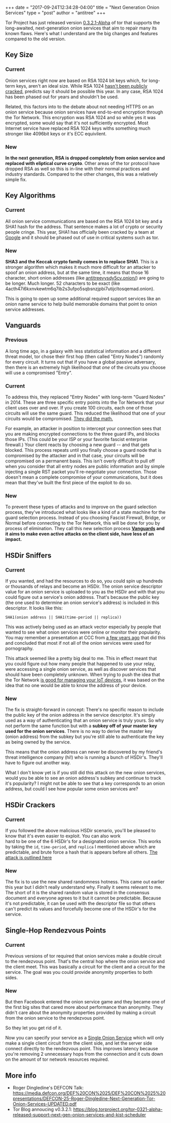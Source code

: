 +++
date = "2017-09-24T12:34:28-04:00"
title = "Next Generation Onion Services"
type = "post"
author = "antitree"
+++

Tor Project has just released version [0.3.2.1-Alpha](https://gitweb.torproject.org/tor.git/tag/?h=tor-0.3.2.1-alpha) of tor that supports the
long-awaited, next-generation onion services that
aim to repair many its known flaws. Here's what I 
understand are the big changes and features compared to the old version. 

## Key Size

### Current 
Onion services right now are based on RSA 1024 bit keys which, for long-term keys, aren't an ideal size. 
While RSA 1024 [hasn't been publicly 
cracked](https://en.wikipedia.org/wiki/RSA_Factoring_Challenge), predicts say it should be possible this year. In any case, 
RSA 1024 has been phased out for years and shouldn't be used. 

Related, this factors into to the debate about not needing HTTPS on an onion service
because onion services have end-to-end encryption through the Tor Network.
This encryption was RSA 1024 and so while yes it was encrypted,
some would say that it's not sufficiently encrypted. Most Internet service
have replaced RSA 1024 keys withs something much stronger like 4096bit keys
or it's ECC equivilent. 

### New 
**In the next generation, RSA is dropped completely from onion service
and replaced with eliptical curve crypto**. 
Other areas of the tor protocol have dropped RSA as well so this is in-line
with their normal practices and industry standards. Compared to the other
changes, this was a relatively simple fix. 

## Key Algorithms

### Current 
All onion service communications are based on the RSA 1024 bit key 
and a SHA1 hash for the address. 
That sentence makes a lot of crypto or 
security people cringe. This year, SHA1 has officially been cracked by
a team at [Google](https://security.googleblog.com/2017/02/announcing-first-sha1-collision.html) and it should be phased out of use in critical systems
such as tor. 

### New 
**SHA3 and the Keccak crypto family comes in to replace SHA1**. This is a 
stronger algorithm which makes it much more difficult for an attacker
to spoof an onion address, but at the same time, it means that those 
16 character, short onion addresses 
(like [antitreevysdy5cv.onion/](http://antitreevysdy5cv.onion/)) 
are going to be longer. Much longer. 52 characters to be exact (like 4acth47i6kxnvkewtm6q7ib2s3ufpo5sqbsnzjpbi7utijcltosqemad.onion).

This is going to open up some additional required support services like
an onion name service to help build memorable domains that point to 
onion service addresses. 

## Vanguards

### Previous
A long time ago, in a galaxy with less statistical information
and a different threat model, tor chose their first hop (then called "Entry
Nodes") randomly for every circuit. It turns out that if you have a global
passive adversary, then there is an extremely high likelihood that _one_ of
the circuits you choose will use a compromised "Entry".  

### Current 
To address this, they replaced "Entry Nodes" with long-term 
"Guard Nodes" in 2014. These are three specific entry points 
into the Tor Network that your
client uses over and over. If you create 100 circuits, each one of
those circuits will use the same guard. This reduced the likelihood that
one of your circuits would be compromised. [They did the math.](https://lists.torproject.org/pipermail/tor-dev/2014-March/006570.html)

For example, an attacker in position to intercept
your connection sees that you are making 
encrypted connections to the three guard IPs, and blocks those IPs. (This could 
be your ISP or your favorite fascist enterprise firewall.) 
Your client reacts by choosing a new guard -- and that gets blocked. This 
process repeats until you finally choose a guard node that is compromised
by the attacker and in that case, your circuits will be compromised on 
a permanent basis. This isn't overly difficult to pull off when you consider
that all entry nodes are public information and by simple injecting a single
RST packet you'll re-negotiate your connection. Those doesn't mean 
a complete compromise of your communications, but it does mean that they've
built the first piece of the exploit to do so. 

### New 
To prevent these types of attacks and to improve on the guard
selection process, they've introduced what looks like a kind of a state
machine for the guard selection process. Instead of you choosing Fascist Firewall,
Bridge, or Normal before connecting to the Tor Network, this will be done
for you by process of elimination. They call this new selection process
**[Vanguards](https://gitweb.torproject.org/torspec.git/tree/proposals/271-another-guard-selection.txt#n142) and it aims to make even 
active attacks on the client side, have less of an impact.**

## HSDir Sniffers

### Current 
If you wanted, and had the resources to do so, you could spin
up hundreds or thousands of relays and become an HSDir. The 
onion service descriptor value for an onion service is uploaded to
you as the HSDir and with that you could figure out 
a service's onion address. That's because the
public key (the one used to determine an onion service's address) is
included in this descriptor. It looks like this:

```
SHA1(onion address || SHA1(time-period || replica))
```

This was actively being used as an attack
vector especially by people that wanted to see what onion services 
were online or monitor their popularity. You may remember
a presentation at CCC from [a few years ago](https://www.youtube.com/watch?v=HQXRURfrf8w) that did this and 
concluded that most if not all of the onion services were used for 
pornography. 

This attack seemed like a pretty big deal to me. 
This in effect meant that you could figure out how many people that
happened to use your relay, were accessing a single onion service, 
as well as discover services that should have been completely unknown.
When trying to push the idea that the Tor Network [is good for managing
your IoT devices](https://blog.torproject.org/quick-simple-guide-tor-and-internet-things-so-far),
it was based on the idea that no one would be able
to know the address of your device. 

### New 
The fix is straight-forward in concept: There's no specific reason
to include the public key of the onion address in the service descriptor.
It's simply used as a way of authenticating that an onion service is
truly yours. So why not perform the same function but with a **subkey off
of your master key used for the onion services**. There is no way to 
derive the master key (onion address) from the subkey but you're still
able to authenticate the key as being owned by the service. 

This means that the onion address can never be discovered by my friend's threat intelligence 
company (hi!) who is running a bunch of HSDir's. They'll have to 
figure out another way. 

What I don't know yet is if you still did this attack on the new
onion services, would you be able to see an onion address's subkey
and continue to track it's popularity? I might not be able to
see that a key corresponds to an onion address, but could I see how popular
some onion services are?

## HSDir Crackers

### Current
If you followed the above malicious HSDir scenario, you'll be pleased
to know that it's even easier to exploit. You can also work  
hard to be one of the 6 HSDir's for a designated onion service. 
This works by taking the `id`, `time-period`, and `replica` I mentioned
above which are predictable, and brute force a hash that is appears before
all others. [The attack is outlined here](https://conference.hitb.org/hitbsecconf2015ams/wp-content/uploads/2015/02/D2T2-Filippo-Valsorda-and-George-Tankersly-Non-Hidden-Hidden-Services-Considered-Harmful.pdf)

### New
The fix is to use the new shared randomness hotness. This came out earlier this
year but I didn't really understand why. Finally it seems relevant to me. The
short of it is the shared random value is stored in the consensus document
and everyone agrees to it but it cannot be predictable. Because it's not 
predictable, it can be used with the descriptor file so that others can't 
predict its values and forcefully become one of the HSDir's for the service. 

## Single-Hop Rendezvous Points

### Current

Previous versions of tor required that onion services make a double
circuit to the rendezvous point. That's the central hop where the onion
service and the client meet. This was basically a circuit for 
the client and a circuit for the service. The goal was you could
provide anonymity properties to both sides. 

### New

But then Facebook entered the onion service game and they became
one of the first big sites that cared more about performance
than anonymity. They didn't care about the anonymity properties
provided by making a circuit from the onion service to the rendezvous 
point.

So they let you get rid of it. 

Now you can specify your service as a 
[Single Onion Service](https://gitweb.torproject.org/torspec.git/plain/proposals/260-rend-single-onion.txt) which will only make a single
client circuit from the client side, and let the server side connect directly
to the rendezvous point. This improves latency because you're removing
2 unnecessary hops from the connection and it cuts down on the amount
of tor network resources required. 


## More info

* Roger Dingledine's DEFCON Talk: https://media.defcon.org/DEF%20CON%2025/DEF%20CON%2025%20presentations/DEFCON-25-Roger-Dingledine-Next-Generation-Tor-Onion-Services-UPDATED.pdf
* Tor Blog annoucing v0.3.2.1: https://blog.torproject.org/tor-0321-alpha-released-support-next-gen-onion-services-and-kist-scheduler


